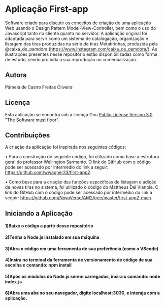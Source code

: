 # Aplicação First-app
Software criado para discutir os conceitos de criação de uma aplicação Web usando o Design Pattern Model-View-Controller, bem como o uso do Javascript tanto no cliente quanto no servidor. A aplicação original foi adaptada para servir como um sistema de catalogação, organização e listagem das tiras produzidas na série de tiras Metatirinhas, produzida pela @caixa_de_pamdora (https://www.instagram.com/caixa_de_pamdora/). As ilustrações presentes nesse repositório estão disponibilizadas como forma de estudo, sendo proibida a sua reprodução ou comercialização.

## Autora
Pâmela de Castro Freitas Oliveira

## Licença
Esta aplicação se encontra sob a licença Gnu [Public License Version 3.0](https://github.com/wwagner33/first-app2/blob/main/LICENSE). "The Software must floor".

## Contribuições
A criação da aplicação foi inspirada nos seguintes códigos:

• Para a construção do seguinte código, foi utilizado como base a estrutura geral do professor Wellington Sarmento.  O link do GitHub com o código pode ser acessado por intermédio do link a seguir: https://github.com/wwagner33/first-app2.

• Como base para a criação das funções específicas de listagem e adição de novas tiras no sistema, foi utilizado o código do Mattheus Del Vianple. O link do GitHub com o código pode ser acessado por intermédio do link a seguir: https://github.com/NovoVerso/AM2/tree/master/first-app2-main.

## Iniciando a Aplicação
#### 1)Baixe o código a partir desse repositório
#### 2)Tenha o Node.js instalado em sua máquina
#### 3)Abra o código em uma ferramenta de sua preferência (como o VScode)
#### 4)Insira no terminal da ferramenta de versionamento de código de sua escolha o comando: npm install
#### 5)Após os módulos do Node.js serem carregados, insira o comando: node index.js
#### 6)Abra uma aba no seu navegador, digite localhost:3030, e interaja com a aplicação.


